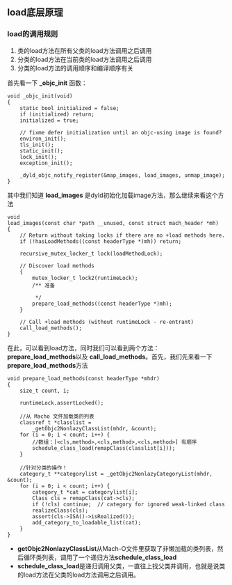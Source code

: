 ## load底层原理
### load的调用规则
1. 类的load方法在所有父类的load方法调用之后调用
2. 分类的load方法在当前类的load方法调用之后调用
3. 分类的load方法的调用顺序和编译顺序有关
 
首先看一下 **_objc_init** 函数：

```
void _objc_init(void)
{
    static bool initialized = false;
    if (initialized) return;
    initialized = true;
    
    // fixme defer initialization until an objc-using image is found?
    environ_init();
    tls_init();
    static_init();
    lock_init();
    exception_init();

    _dyld_objc_notify_register(&map_images, load_images, unmap_image);
}
```
其中我们知道 **load_images** 是dyld初始化加载image方法，那么继续来看这个方法

```
void
load_images(const char *path __unused, const struct mach_header *mh)
{
    // Return without taking locks if there are no +load methods here.
    if (!hasLoadMethods((const headerType *)mh)) return;

    recursive_mutex_locker_t lock(loadMethodLock);

    // Discover load methods
    {
        mutex_locker_t lock2(runtimeLock);
        /** 准备
         
         */
        prepare_load_methods((const headerType *)mh);
    }

    // Call +load methods (without runtimeLock - re-entrant)
    call_load_methods();
}

```
在此，可以看到load方法，同时我们可以看到两个方法： **prepare_load_methods**以及 **call_load_methods**。首先，我们先来看一下 **prepare_load_methods**方法


```
void prepare_load_methods(const headerType *mhdr)
{
    size_t count, i;

    runtimeLock.assertLocked();

    //从 Macho 文件加载类的列表
    classref_t *classlist = 
        _getObjc2NonlazyClassList(mhdr, &count);
    for (i = 0; i < count; i++) {
        //数组：[<cls,method>,<cls,method>,<cls,method>] 有顺序
        schedule_class_load(remapClass(classlist[i]));
    }

    //针对分类的操作！
    category_t **categorylist = _getObjc2NonlazyCategoryList(mhdr, &count);
    for (i = 0; i < count; i++) {
        category_t *cat = categorylist[i];
        Class cls = remapClass(cat->cls);
        if (!cls) continue;  // category for ignored weak-linked class
        realizeClass(cls);
        assert(cls->ISA()->isRealized());
        add_category_to_loadable_list(cat);
    }
}

```
- **getObjc2NonlazyClassList**从Mach-O文件里获取了非懒加载的类列表，然后循环类列表，调用了一个递归方法**schedule_class_load**
- **schedule_class_load**是递归调用父类，一直往上找父类并调用，也就是说类的load方法在父类的load方法调用之后调用。


